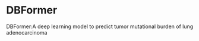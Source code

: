 # DBFormer
DBFormer:A deep learning model to predict tumor mutational burden of lung adenocarcinoma
